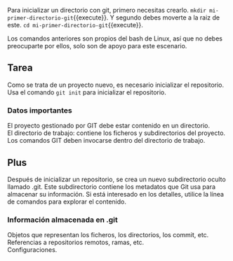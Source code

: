 Para inicializar un directorio con git, primero necesitas crearlo. `mkdir mi-primer-directorio-git`{{execute}}. Y segundo debes moverte a la raiz de este. `cd mi-primer-directorio-git`{{execute}}.

Los comandos anteriores son propios del bash de Linux, así que no debes preocuparte por ellos, solo son de apoyo para este escenario.

## Tarea

Como se trata de un proyecto nuevo, es necesario inicializar el repositorio. Usa el comando `git init` para inicializar el repositorio.

### Datos importantes 

El proyecto gestionado por GIT debe estar contenido en un directorio.  
El directorio de trabajo: contiene los ficheros y subdirectorios del proyecto.  
Los comandos GIT deben invocarse dentro del directorio de trabajo.  

## Plus

Después de inicializar un repositorio, se crea un nuevo subdirectorio oculto llamado .git. Este subdirectorio contiene los metadatos que Git usa para almacenar su información. Si está interesado en los detalles, utilice la línea de comandos para explorar el contenido.

### Información almacenada en .git 

Objetos que representan los ficheros, los directorios, los  commit, etc.  
Referencias a repositorios remotos, ramas, etc.  
Configuraciones.

